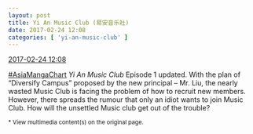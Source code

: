 ```yaml
---
layout: post
title: Yi An Music Club (易安音乐社)
date: 2017-02-24 12:08
categories: [ 'yi-an-music-club' ]
---
```


<div class="weibo-info">
  <a href="http://weibo.com/6094546964/Ex02e5UkU">2017-02-24 12:08</a>
</div>

[#AsiaMangaChart](http://weibo.com/p/10080853749b797703d2d251a740d8723d47cd) *Yi An Music Club* Episode 1 updated. With the plan of “Diversify Campus” proposed by the new principal – Mr. Liu, the nearly wasted Music Club is facing the problem of how to recruit new members. However, there spreads the rumour that only an idiot wants to join Music Club. How will the unsettled Music club get out of the trouble?

<!-- more -->

<small>* View multimedia content(s) on the original page.</small>
